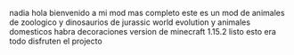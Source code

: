 
nadia hola bienvenido a mi mod mas completo  este es un mod de animales de zoologico  y dinosaurios de  jurassic world evolution y animales domesticos habra decoraciones version de minecraft 1.15.2 listo esto era todo disfruten el projecto


